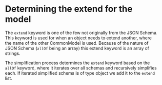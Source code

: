 # Determining the extend for the model

The `extend` keyword is one of the few not originally from the JSON Schema. This keyword is used for when an object needs to extend another, where the name of the other CommonModel is used. Because of the nature of JSON Schema (`allOf` being an array) this extend keyword is an array of strings.

The simplification process determines the `extend` keyword based on the `allOf` keyword, where it iterates over all schemas and recursively simplifies each. If iterated simplified schema is of type object we add it to the `extend` list.